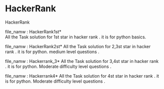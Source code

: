 # HackerRank
HackerRank 

file_namw : HackerRank1st*    
All the Task solution for 1st star in hacker rank .
it is for python basics. 

file_namw : HackerRank2st*
All the Task solution for 2,3st star in hacker rank .
it is for python. 
medium level questions .
 
file_namw : Hackerrank_3*
All the Task solution for 3,4st star in hacker rank .
it is for python.
Moderate difficulty level questions .

file_namw : Hackerrank4*
All the Task solution for 4st star in hacker rank .
it is for python.
Moderate difficulty level questions .
 


